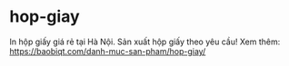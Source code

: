 # hop-giay
In hộp giấy giá rẻ tại Hà Nội. Sản xuất hộp giấy theo yêu cầu! Xem thêm: https://baobiqt.com/danh-muc-san-pham/hop-giay/
